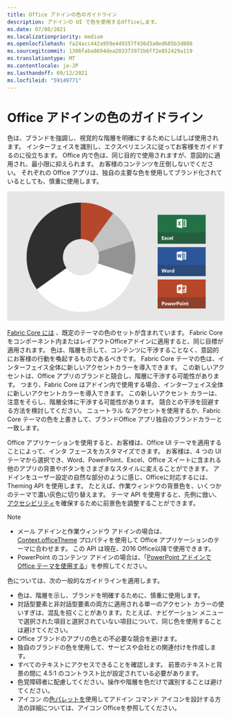 ```yaml
---
title: Office アドインの色のガイドライン
description: アドインの UI で色を使用するOfficeします。
ms.date: 07/08/2021
ms.localizationpriority: medium
ms.openlocfilehash: fa24acc442a959e449357f436d3a0ed685b3d808
ms.sourcegitcommit: 1306faba8694dea203373972b6ff2e852429a119
ms.translationtype: MT
ms.contentlocale: ja-JP
ms.lasthandoff: 09/12/2021
ms.locfileid: "59149771"
---
```

# <a name="color-guidelines-for-office-add-ins"></a>Office アドインの色のガイドライン

色は、ブランドを強調し、視覚的な階層を明確にするためにしばしば使用されます。 インターフェイスを識別し、エクスペリエンスに従ってお客様をガイドするのに役立ちます。 Office 内で色は、同じ目的で使用されますが、意図的に適用され、最小限に抑えられます。 お客様のコンテンツを圧倒しないでください。 それぞれの Office アプリは、独自の主要な色を使用してブランド化されているとしても、慎重に使用します。

![ユーザー、ユーザー、Word、およびOffice、Excelの配色をPowerPoint。 色の主なOfficeは黒と白で、マイナーな色は淡い灰色、濃い灰色、オレンジ色です。 色の主な色Excel緑、Word は青、オレンジPowerPoint色です。](../images/office-addins-color-schemes.png)

[Fabric Core には](fabric-core.md) 、既定のテーマの色のセットが含まれています。 Fabric Core をコンポーネント内またはレイアウトOfficeアドインに適用すると、同じ目標が適用されます。 色は、階層を示して、コンテンツに干渉することなく、意図的にお客様の行動を喚起するものであるべきです。 Fabric Core テーマの色は、インターフェイス全体に新しいアクセントカラーを導入できます。 この新しいアクセントは、Office アプリのブランドと競合し、階層に干渉する可能性があります。 つまり、Fabric Core はアドイン内で使用する場合、インターフェイス全体に新しいアクセントカラーを導入できます。 この新しいアクセント カラーは、注意をそらし、階層全体に干渉する可能性があります。 競合との干渉を回避する方法を検討してください。 ニュートラル なアクセントを使用するか、Fabric Core テーマの色を上書きして、ブランドOffice アプリ独自のブランドカラーと一致します。

Office アプリケーションを使用すると、お客様は、Office UI テーマを適用することによって、インタ フェースをカスタマイズできます。 お客様は、4 つの UI テーマから選択でき、Word、PowerPoint、Excel、Office スイートに含まれる他のアプリの背景やボタンをさまざまなスタイルに変えることができます。 アドインをユーザー設定の自然な部分のように感じ、Officeに対応するには、Theming API を使用します。 たとえば、作業ウィンドウの背景色を、いくつかのテーマで濃い灰色に切り替えます。 テーマ API を使用すると、先例に倣い、[アクセシビリティ](../design/accessibility-guidelines.md)を確保するために前景色を調整することができます。

> [!NOTE]
>
> - メール アドインと作業ウィンドウ アドインの場合は、[Context.officeTheme](/javascript/api/office/office.context) プロパティを使用して Office アプリケーションのテーマに合わせます。 この API は現在、2016 Office以降で使用できます。
> - PowerPoint のコンテンツ アドインの場合は、「[PowerPoint アドインで Office テーマを使用する](../powerpoint/use-document-themes-in-your-powerpoint-add-ins.md)」を参照してください。

色については、次の一般的なガイドラインを適用します。

- 色は、階層を示し、ブランドを明確するために、慎重に使用します。
- 対話型要素と非対話型要素の両方に適用される単一のアクセント カラーの使いすぎは、混乱を招くことがあります。たとえば、ナビゲーション メニューで選択された項目と選択されていない項目について、同じ色を使用することは避けてください。
- Office ブランドのアプリの色との不必要な競合を避けます。
- 独自のブランドの色を使用して、サービスや会社との関連付けを作成します。
- すべてのテキストにアクセスできることを確認します。 前景のテキストと背景の間に 4.5:1 のコントラスト比が設定されている必要があります。
- 色覚障碍者に配慮してください。操作や階層を色だけで識別することは避けてください。
- アイコン の[色パレットを](../design/add-in-icons.md)使用してアドイン コマンド アイコンを設計する方法の詳細については、アイコン Officeを参照してください。
